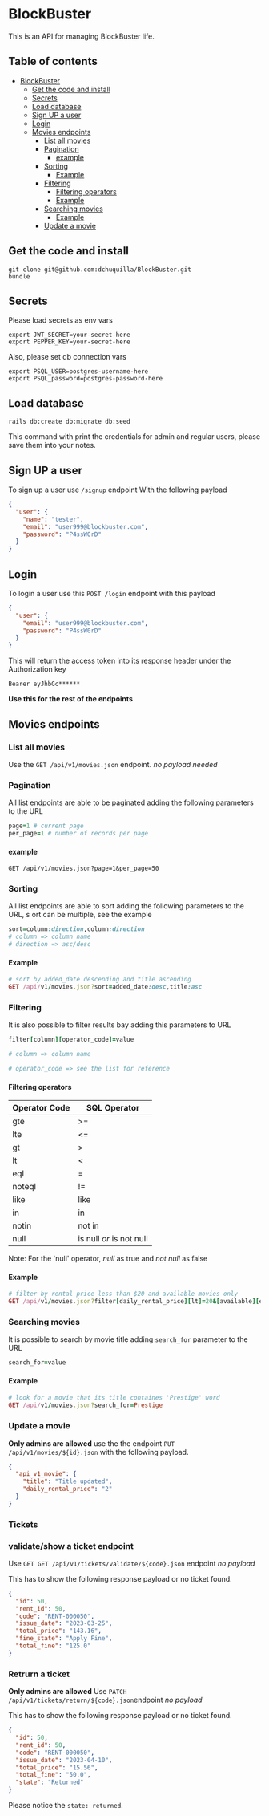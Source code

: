 # BlockBuster

This is an API for managing BlockBuster life.

## Table of contents

- [BlockBuster](#blockbuster)
  - [Get the code and install](#get-the-code-and-install)
  - [Secrets](#secrets)
  - [Load database](#load-database)
  - [Sign UP a user](#sign-up-a-user)
  - [Login](#login)
  - [Movies endpoints](#movies-endpoints)
    - [List all movies](#list-all-movies)
    - [Pagination](#pagination)
      - [example](#example)
    - [Sorting](#sorting)
      - [Example](#example)
    - [Filtering](#filtering)
      - [Filtering operators](#filtering-operators)
      - [Example](#example-1)
    - [Searching movies](#searching-movies)
      - [Example](#example-2)
    - [Update a movie](#update-a-movie)

## Get the code and install

```shell
git clone git@github.com:dchuquilla/BlockBuster.git
bundle
```

## Secrets

Please load secrets as env vars

```shell
export JWT_SECRET=your-secret-here
export PEPPER_KEY=your-secret-here
```

Also, please set db connection vars

```shell
export PSQL_USER=postgres-username-here
export PSQL_password=postgres-password-here
```

## Load database

```shell
rails db:create db:migrate db:seed
```

This command with print the credentials for admin and regular users, please save them into your notes.

## Sign UP a user

To sign up a user use `/signup` endpoint
With the following payload

```json
{
  "user": {
    "name": "tester",
    "email": "user999@blockbuster.com",
    "password": "P4ssW0rD"
  }
}
```

## Login

To login a user use this `POST /login` endpoint with this payload

```json
{
  "user": {
    "email": "user999@blockbuster.com",
    "password": "P4ssW0rD"
  }
}
```

This will return the access token into its response header under the Authorization key

```
Bearer eyJhbGc******
```

**Use this for the rest of the endpoints**

## Movies endpoints

### List all movies

Use the `GET /api/v1/movies.json` endpoint. _no payload needed_

### Pagination

All list endpoints are able to be paginated adding the following parameters to the URL

```ruby
page=1 # current page
per_page=1 # number of records per page

```

#### example

```cURL
GET /api/v1/movies.json?page=1&per_page=50
```

### Sorting

All list endpoints are able to sort adding the following parameters to the URL, s
ort can be multiple, see the example

```ruby
sort=column:direction,column:direction
# column => column name
# direction => asc/desc
```

#### Example

```ruby
# sort by added_date descending and title ascending
GET /api/v1/movies.json?sort=added_date:desc,title:asc
```

### Filtering

It is also possible to filter results bay adding this parameters to URL

```ruby
filter[column][operator_code]=value

# column => column name

# operator_code => see the list for reference

```

#### Filtering operators

| Operator Code | SQL Operator             |
| ------------- | ------------------------ |
| gte           | >=                       |
| lte           | <=                       |
| gt            | >                        |
| lt            | <                        |
| eql           | =                        |
| noteql        | !=                       |
| like          | like                     |
| in            | in                       |
| notin         | not in                   |
| null          | is null _or_ is not null |

Note: For the 'null' operator, _null_ as true and _not null_ as false

#### Example

```ruby
# filter by rental price less than $20 and available movies only
GET /api/v1/movies.json?filter[daily_rental_price][lt]=20&[available][eql]=true
```

### Searching movies

It is possible to search by movie title adding `search_for` parameter to the URL

```ruby
search_for=value
```

#### Example

```ruby
# look for a movie that its title containes 'Prestige' word
GET /api/v1/movies.json?search_for=Prestige
```

### Update a movie

**Only admins are allowed**
use the the endpoint `PUT /api/v1/movies/${id}.json` with the following payload.

```json
{
  "api_v1_movie": {
    "title": "Title updated",
    "daily_rental_price": "2"
  }
}
```

### Tickets

### validate/show a ticket endpoint

Use `GET GET /api/v1/tickets/validate/${code}.json` endpoint _no payload_

This has to show the following response payload or no ticket found.

```json
{
  "id": 50,
  "rent_id": 50,
  "code": "RENT-000050",
  "issue_date": "2023-03-25",
  "total_price": "143.16",
  "fine_state": "Apply Fine",
  "total_fine": "125.0"
}
```

### Retrurn a ticket

**Only admins are allowed**
Use `PATCH /api/v1/tickets/return/${code}.json`endpoint _no payload_

This has to show the following response payload or no ticket found.

```json
{
  "id": 50,
  "rent_id": 50,
  "code": "RENT-000050",
  "issue_date": "2023-04-10",
  "total_price": "15.56",
  "total_fine": "50.0",
  "state": "Returned"
}
```

Please notice the `state: returned`.
